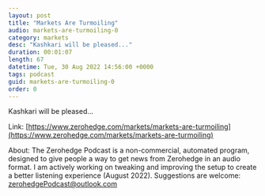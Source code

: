 ```yaml
---
layout: post
title: "Markets Are Turmoiling"
audio: markets-are-turmoiling-0
category: markets
desc: "Kashkari will be pleased..."
duration: 00:01:07
length: 67
datetime: Tue, 30 Aug 2022 14:56:00 +0000
tags: podcast
guid: markets-are-turmoiling-0
order: 0
---
```

Kashkari will be pleased...

Link: [https://www.zerohedge.com/markets/markets-are-turmoiling](https://www.zerohedge.com/markets/markets-are-turmoiling)

About: The Zerohedge Podcast is a non-commercial, automated program, designed to give people a way to get news from Zerohedge in an audio format.  I am actively working on tweaking and improving the setup to create a better listening experience (August 2022).  Suggestions are welcome: [zerohedgePodcast@outlook.com](mailto:zerohedgePodcast@outlook.com)